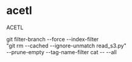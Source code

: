 # acetl
ACETL

git filter-branch --force --index-filter \
  "git rm --cached --ignore-unmatch read_s3.py" \
  --prune-empty --tag-name-filter cat -- --all